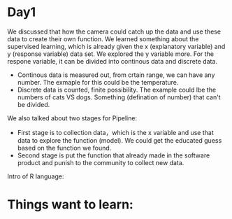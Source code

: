 # Day1

We discussed that how the camera could catch up the data and use these data to create their own function. We learned something about the supervised learning, which is already given the x (explanatory variable) and y (response variable) data set. We explored the y variable more. For the respone variable, it can be divided into continous data and discrete data.  
- Continous data is measured out, from crtain range, we can have any number. The exmaple for this could be the temperature. 
- Discrete data is counted, finite possibility. The example could lbe the numbers of cats VS dogs. Something (defination of number) that can't be divided. 

We also talked about two stages for Pipeline:
- First stage is to collection data，which is the x variable and use that data to explore the function (model). We could get the educated guess based on the function we found. 
- Second stage is put the function that already made in the software product and punish to the community to collect new data. 

Intro of R language:


# Things want to learn:
